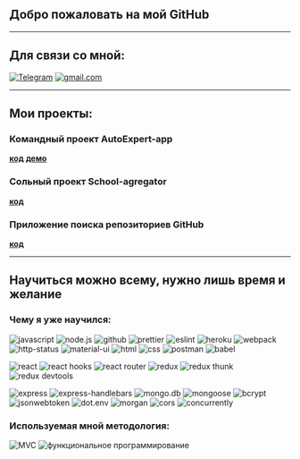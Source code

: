 ## Добро пожаловать на мой GitHub

___

## Для связи со мной:
[![Telegram](https://img.shields.io/badge/Telegram-red?style=social&logo=telegram)](https://t.me/deni_1001)
[![gmail.com](https://img.shields.io/badge/deni.akhmatukaev@gmail.com-red?style=social&logo=gmail)](#)
___
## Мои проекты:
### Командный проект AutoExpert-app

**[код](https://github.com/deni-in/autoexpert-app)**
**[демо](https://autoexpert-app.herokuapp.com/)**

### Сольный проект School-agregator

**[код](https://github.com/deni-in/school-agregator)**

### Приложение поиска репозиториев GitHub

**[код](https://github.com/deni-in/github-rep-search)**

___

## Научиться можно всему, нужно лишь время и желание

### Чему я уже научился:
![javascript](https://img.shields.io/badge/-JAVASCRIPT-32a8a0?style=for-the-badge&logo=javascript&logoColor=)
![node.js](https://img.shields.io/badge/-NODE.JS-32a4a8?style=for-the-badge&logo=NODE.JS&logoColor=white)
![github](https://img.shields.io/badge/-GITHUB-32a4a8?style=for-the-badge&logo=GITHUB&logoColor=)
![prettier](https://img.shields.io/badge/-PRETTIER-3296a8?style=for-the-badge&logo=PRETTIER&logoColor=)
![eslint](https://img.shields.io/badge/-ESLINT-328ea8?style=for-the-badge&logo=ESLINT&logoColor=)
![heroku](https://img.shields.io/badge/-HEROKU-3285a8?style=for-the-badge&logo=HEROKU&logoColor=)
![webpack](https://img.shields.io/badge/-WEBPACK-327fa8?style=for-the-badge&logo=WEBPACK&logoColor=)
![http-status](https://img.shields.io/badge/-HTTP--STATUS-3277a8?style=for-the-badge&logo=&logoColor=)
![material-ui](https://img.shields.io/badge/-MATERIAL--UI-326fa8?style=for-the-badge&logo=-UI&logoColor=)
![html](https://img.shields.io/badge/-HTML5-3269a8?style=for-the-badge&logo=HTML5&logoColor=)
![css](https://img.shields.io/badge/-CSS3-3263a8?style=for-the-badge&logo=CSS3&logoColor=)
![postman](https://img.shields.io/badge/-POSTMAN-325da8?style=for-the-badge&logo=POSTMAN&logoColor=)
![babel](https://img.shields.io/badge/-BABEL-3257a8?style=for-the-badge&logo=BABEL&logoColor=)

![react](https://img.shields.io/badge/-REACT-3253a8?style=for-the-badge&logo=REACT&logoColor=)
![react hooks](https://img.shields.io/badge/-REACT_HOOKS-3250a8?style=for-the-badge&logo=REACT&logoColor=)
![react router](https://img.shields.io/badge/-REACT_ROUTER-324aa8?style=for-the-badge&logo=REACT&logoColor=)
![redux](https://img.shields.io/badge/-REDUX-3246a8?style=for-the-badge&logo=REDUX&logoColor=)
![redux thunk](https://img.shields.io/badge/-REDUX_THUNK-3240a8?style=for-the-badge&logo=REDUX&logoColor=)
![redux devtools](https://img.shields.io/badge/-REDUX_DEVTOOLS-323aa8?style=for-the-badge&logo=REDUX&logoColor=)

![express](https://img.shields.io/badge/-EXPRESS-3234a8?style=for-the-badge&logo=EXPRESS&logoColor=)
![express-handlebars](https://img.shields.io/badge/-EXPRESS--HANDLEBARS-3632a8?style=for-the-badge&logo=&logoColor=fff)
![mongo.db](https://img.shields.io/badge/-MONGO_DB-3a32a8?style=for-the-badge&logo=MONGODB&logoColor=)
![mongoose](https://img.shields.io/badge/-MONGOOSE-4032a8?style=for-the-badge&logo=&logoColor=fff)
![bcrypt](https://img.shields.io/badge/-BCRYPT-4432a8?style=for-the-badge&logo=&logoColor=fff)
![jsonwebtoken](https://img.shields.io/badge/-JSONWEBTOKEN-4432a8?style=for-the-badge&logo=&logoColor=fff)
![dot.env](https://img.shields.io/badge/-DOTENV-4832a8?style=for-the-badge&logo=&logoColor=fff)
![morgan](https://img.shields.io/badge/-MORGAN-4c32a8?style=for-the-badge&logo=&logoColor=fff)
![cors](https://img.shields.io/badge/-CORS-4c32a8?style=for-the-badge&logo=&logoColor=fff)
![concurrently](https://img.shields.io/badge/-CONCURRENTLY-5032a8?style=for-the-badge&logo=&logoColor=)

### Используемая мной методология:

![MVC](https://img.shields.io/badge/-MVC-5332a8?style=for-the-badge)
![функциональное программирование](https://img.shields.io/badge/-функциональное--программирование-5732a8?style=for-the-badge)
